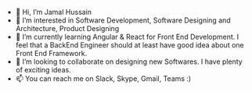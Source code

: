 - 👋 Hi, I’m Jamal Hussain
- 👀 I’m interested in Software Development, Software Designing and Architecture, Product Designing
- 🌱 I’m currently learning Angular & React for Front End Development. I feel that a BackEnd Engineer should at least have good idea about one Front End Framework.
- 💞️ I’m looking to collaborate on designing new Softwares. I have plenty of exciting ideas. 
- 📫 You can reach me on Slack, Skype, Gmail, Teams :) 

<!---
j33mk/j33mk is a ✨ special ✨ repository because its `README.md` (this file) appears on your GitHub profile.
You can click the Preview link to take a look at your changes.
--->
